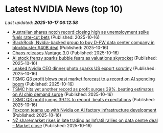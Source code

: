 # Latest NVIDIA News (top 10)
_Last updated: **2025-10-17 06:12:58**_

- [Australian shares notch record closing high as unemployment spike fuels rate-cut bets](https://economictimes.indiatimes.com/markets/stocks/news/australian-shares-notch-record-closing-high-as-unemployment-spike-fuels-rate-cut-bets/articleshow/124596983.cms) (Published: 2025-10-16)
- [BlackRock, Nvidia-backed group to buy D-FW data center company in blockbuster $40B deal](https://biztoc.com/x/8c56431fc08e5d7f) (Published: 2025-10-16)
- [Chaos releases Vantage 3.0](https://www.cgchannel.com/2025/10/chaos-releases-vantage-3-0/) (Published: 2025-10-16)
- [AI stock frenzy sparks bubble fears as valuations skyrocket](https://www.naturalnews.com/2025-10-16-ai-stock-frenzy-sparks-bubble-fears-valuations-skyrocket.html) (Published: 2025-10-16)
- [Leaked Nvidia CEO dinner photo sparks US export scrutiny](https://www.digitimes.com/news/a20251016PD207/nvidia-taiwan-msi-gigabyte-rtx.html) (Published: 2025-10-16)
- [TSMC Q3 profit blows past market forecast to a record on AI spending boom](https://www.channelnewsasia.com/business/tsmc-q3-profit-blows-past-market-forecast-record-ai-spending-boom-5405221) (Published: 2025-10-16)
- [TSMC hits yet another record as profit surges 39%, beating estimates on AI chip demand surge](https://www.cnbc.com/2025/10/16/tsmc-hits-yet-another-record-as-profit-surges-39percent-beating-estimates-on-ai-chip-demand-surge.html) (Published: 2025-10-16)
- [TSMC Q3 profit jumps 39.1% to record, beats expectations](https://www.channelnewsasia.com/business/tsmc-q3-profit-jumps-391-record-beats-expectations-5405856) (Published: 2025-10-16)
- [Foxconn teams up with Nvidia on AI factory infrastructure development](https://economictimes.indiatimes.com/tech/artificial-intelligence/foxconn-teams-up-with-nvidia-on-ai-factory-infrastructure-development/articleshow/124596085.cms) (Published: 2025-10-16)
- [NZ sharemarket rises in late trading as Infratil rallies on data centre deal – Market close](https://www.nzherald.co.nz/business/markets/shares/nz-sharemarket-rises-in-late-trading-as-infratil-rallies-on-data-centre-deal-market-close/A4VZUZJDJBGSNDV56PI5OHBR54/) (Published: 2025-10-16)
